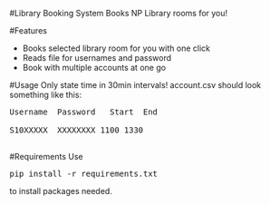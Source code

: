 #Library Booking System
Books NP Library rooms for you! 

#Features
- Books selected library room for you with one click
- Reads file for usernames and password
- Book with multiple accounts at one go

#Usage
Only state time in 30min intervals!
account.csv should look something like this:
<pre>
Username  Password   Start  End

S10XXXXX  XXXXXXXX 1100 1330

</pre>

#Requirements
Use
<pre>pip install -r requirements.txt
</pre>

to install packages needed.
